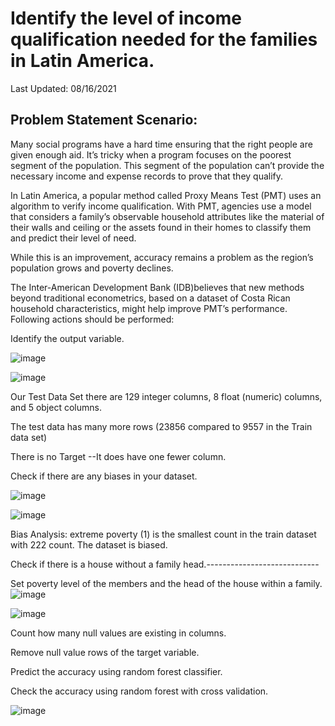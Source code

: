 # Identify the level of income qualification needed for the families in Latin America.

Last Updated: 08/16/2021


## Problem Statement Scenario:

Many social programs have a hard time ensuring that the right people are given enough aid. It’s tricky when a program focuses on the poorest segment of
the population. This segment of the population can’t provide the necessary income and expense records to prove that they qualify.

In Latin America, a popular method called Proxy Means Test (PMT) uses an algorithm to verify income qualification. With PMT, agencies use a model that considers a family’s observable household attributes like the material of their walls and ceiling or the assets found in their homes to classify them and predict their level of need.

While this is an improvement, accuracy remains a problem as the region’s population grows and poverty declines.

The Inter-American Development Bank (IDB)believes that new methods beyond traditional econometrics, based on a dataset of Costa Rican household characteristics, might help improve PMT’s performance. Following actions should be performed:

Identify the output variable.

![image](https://user-images.githubusercontent.com/84399055/153474090-c3742a9e-2c13-439a-adf6-50f897bfab69.png)

![image](https://user-images.githubusercontent.com/84399055/153474179-40bdc235-bee5-42ce-827a-b1935888db93.png)

Our Test Data Set there are 129 integer columns, 8 float (numeric) columns, and 5 object columns. 

The test data has many more rows (23856 compared to 9557 in the Train data set)

There is no Target --It does have one fewer column.

Check if there are any biases in your dataset.

![image](https://user-images.githubusercontent.com/84399055/153475635-15833aba-9cba-42d8-8d5f-cdd0449ba637.png)

![image](https://user-images.githubusercontent.com/84399055/153476952-87a5f2f7-4919-4bab-bd7c-45fce5cda4dd.png)

Bias Analysis: extreme poverty (1) is the smallest count in the train dataset with 222 count. The dataset is biased.

Check if there is a house without a family head.----------------------------

Set poverty level of the members and the head of the house within a family.
![image](https://user-images.githubusercontent.com/84399055/153476194-6ee768ad-1347-464f-8206-75f051fb5ec2.png)

![image](https://user-images.githubusercontent.com/84399055/153477221-7cfb73af-e5cf-4cea-a22f-6eefc9268abd.png)

Count how many null values are existing in columns.

Remove null value rows of the target variable.

Predict the accuracy using random forest classifier.

Check the accuracy using random forest with cross validation.

![image](https://user-images.githubusercontent.com/84399055/153477996-7246fa80-dcd9-40b5-a2ba-03417ddacdbb.png)
